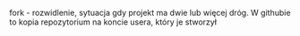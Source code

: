 fork - rozwidlenie, 
sytuacja gdy projekt ma dwie lub więcej dróg.
W githubie to kopia 
repozytorium na koncie usera, 
który je stworzył